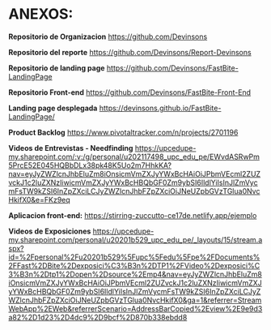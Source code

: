 
# ANEXOS:
**Repositorio de Organizacion**
https://github.com/Devinsons 

**Repositorio del reporte**
https://github.com/Devinsons/Report-Devinsons 

**Repositorio de landing page**
https://github.com/Devinsons/FastBite-LandingPage

**Repositorio Front-end**
https://github.com/Devinsons/FastBite-Front-End 

**Landing page desplegada**
https://devinsons.github.io/FastBite-LandingPage/ 

**Product Backlog**
https://www.pivotaltracker.com/n/projects/2701196 

**Videos de Entrevistas - Needfinding**
https://upcedupe-my.sharepoint.com/:v:/g/personal/u202117498_upc_edu_pe/EWvdASRwPm5PrcE52E045HQBbDLx38pk48K5Uo2m7HhkKA?nav=eyJyZWZlcnJhbEluZm8iOnsicmVmZXJyYWxBcHAiOiJPbmVEcml2ZUZvckJ1c2luZXNzIiwicmVmZXJyYWxBcHBQbGF0Zm9ybSI6IldlYiIsInJlZmVycmFsTW9kZSI6InZpZXciLCJyZWZlcnJhbFZpZXciOiJNeUZpbGVzTGlua0NvcHkifX0&e=FKz9eq

**Aplicacion front-end:**
https://stirring-zuccutto-ce17de.netlify.app/ejemplo 

**Videos de Exposiciones**
https://upcedupe-my.sharepoint.com/personal/u20201b529_upc_edu_pe/_layouts/15/stream.aspx?id=%2Fpersonal%2Fu20201b529%5Fupc%5Fedu%5Fpe%2FDocuments%2FFast%2DBite%2Dexposici%C3%B3n%2DTP1%2FVideo%2Dexposici%C3%B3n%2Dtp1%2Dopen%2Dsource%2Emp4&nav=eyJyZWZlcnJhbEluZm8iOnsicmVmZXJyYWxBcHAiOiJPbmVEcml2ZUZvckJ1c2luZXNzIiwicmVmZXJyYWxBcHBQbGF0Zm9ybSI6IldlYiIsInJlZmVycmFsTW9kZSI6InZpZXciLCJyZWZlcnJhbFZpZXciOiJNeUZpbGVzTGlua0NvcHkifX0&ga=1&referrer=StreamWebApp%2EWeb&referrerScenario=AddressBarCopied%2Eview%2E9e9d3a82%2D1d23%2D4dc9%2D9bcf%2D870b338ebdd8 